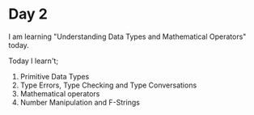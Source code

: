 # Day 2
I am learning "Understanding Data Types and Mathematical Operators" today.

Today I learn't;
1. Primitive Data Types
2. Type Errors, Type Checking and Type Conversations
3. Mathematical operators
4. Number Manipulation and F-Strings
 